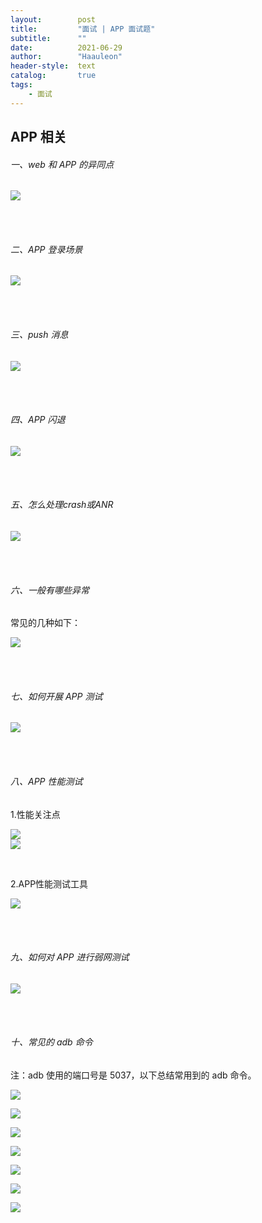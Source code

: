 ```yaml
---
layout:        post
title:         "面试 | APP 面试题"
subtitle:      ""
date:          2021-06-29
author:        "Haauleon"
header-style:  text
catalog:       true
tags:
    - 面试
---
```


## APP 相关
###### 一、web 和 APP 的异同点
![](\haauleon\img\in-post\post-other\2021-06-29-interview-1.jpg)   

<br><br>

###### 二、APP 登录场景        
![](\haauleon\img\in-post\post-other\2021-06-29-interview-2.jpg)


<br><br>

###### 三、push 消息       
![](\haauleon\img\in-post\post-other\2021-06-29-interview-3.jpg)    

<br><br>

###### 四、APP 闪退       
![](\haauleon\img\in-post\post-other\2021-06-29-interview-4.jpg)
               

<br><br>

###### 五、怎么处理crash或ANR
![](\haauleon\img\in-post\post-other\2021-06-29-interview-5.jpg)        

<br><br>

###### 六、一般有哪些异常
常见的几种如下：          

![](\haauleon\img\in-post\post-other\2021-06-29-interview-6.jpg)            

<br><br>

###### 七、如何开展 APP 测试
![](\haauleon\img\in-post\post-other\2021-06-29-interview-7.jpg)


<br><br>

###### 八、APP 性能测试
1.性能关注点          

![](\haauleon\img\in-post\post-other\2021-06-29-interview-8.jpg)       
![](\haauleon\img\in-post\post-other\2021-06-29-interview-9.jpg)       

<br>

2.APP性能测试工具         

![](\haauleon\img\in-post\post-other\2021-06-29-interview-10.jpg)      

<br><br>

###### 九、如何对 APP 进行弱网测试
![](\haauleon\img\in-post\post-other\2021-06-29-interview-11.jpg)

<br><br>

###### 十、常见的 adb 命令
注：adb 使用的端口号是 5037，以下总结常用到的 adb 命令。              

![](\haauleon\img\in-post\post-other\2021-06-29-interview-12.jpg)   

![](\haauleon\img\in-post\post-other\2021-06-29-interview-13.jpg)     

![](\haauleon\img\in-post\post-other\2021-06-29-interview-14.jpg)     

![](\haauleon\img\in-post\post-other\2021-06-29-interview-15.jpg)      

![](\haauleon\img\in-post\post-other\2021-06-29-interview-16.jpg)      

![](\haauleon\img\in-post\post-other\2021-06-29-interview-18.jpg)     

![](\haauleon\img\in-post\post-other\2021-06-29-interview-19.jpg)